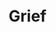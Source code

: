 ---
area: Clinical Skills
category: 3.10 Care of People with Mental Health Problems
title: Grief
description: Jane talks to Dr Birrell
audio: /assets/audio/Doctor - Jane - Grief - MQ.mp3
article: 
www: 
keywords: Grief, death
youtube:
patient-script: /assets/publication/Jane - Patient.pdf
doctors-note: /assets/publication/Jane - Doctor.pdf
findings: /assets/publication/Jane - examination findings.pdf
lejog: /assets/publication/LEJOG.pdf
doctors-word: /assets/publication/Jane - mapping the doctor's words.pdf
transcription: /assets/publication/Jane - transcription.pdf
---